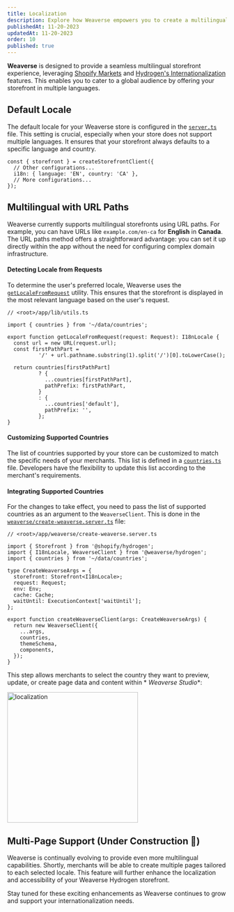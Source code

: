 ```yaml
---
title: Localization
description: Explore how Weaverse empowers you to create a multilingual storefront with ease.
publishedAt: 11-20-2023
updatedAt: 11-20-2023
order: 10
published: true
---
```


**Weaverse** is designed to provide a seamless multilingual storefront experience,
leveraging [Shopify Markets](https://help.shopify.com/en/manual/markets)
and [Hydrogen's Internationalization](https://shopify.dev/docs/custom-storefronts/hydrogen/markets) features. This
enables you to cater to a global audience by offering your storefront in multiple languages.

Default Locale
--------------

The default locale for your Weaverse store is configured in
the [`server.ts`](https://github.com/Weaverse/pilot/blob/main/server.ts) file. This setting is crucial, especially when
your store does not support multiple languages. It ensures that your storefront always defaults to a specific language
and country.

```tsx
const { storefront } = createStorefrontClient({
  // Other configurations...
  i18n: { language: 'EN', country: 'CA' },
  // More configurations...
});
```

Multilingual with URL Paths
---------------------------

Weaverse currently supports multilingual storefronts using URL paths. For example, you can have URLs
like `example.com/en-ca` for **English** in **Canada**. The URL paths method offers a straightforward advantage: you can
set it up directly within the app without the need for configuring complex domain infrastructure.

#### Detecting Locale from Requests

To determine the user's preferred locale, Weaverse uses
the [`getLocaleFromRequest`](https://github.com/Weaverse/pilot/blob/main/app/lib/utils.ts#L282) utility. This ensures
that the storefront is displayed in the most relevant language based on the user's request.

```tsx
// <root>/app/lib/utils.ts

import { countries } from '~/data/countries';

export function getLocaleFromRequest(request: Request): I18nLocale {
  const url = new URL(request.url);
  const firstPathPart =
          '/' + url.pathname.substring(1).split('/')[0].toLowerCase();

  return countries[firstPathPart]
          ? {
            ...countries[firstPathPart],
            pathPrefix: firstPathPart,
          }
          : {
            ...countries['default'],
            pathPrefix: '',
          };
}
```

#### Customizing Supported Countries

The list of countries supported by your store can be customized to match the specific needs of your merchants. This list
is defined in a [`countries.ts`](https://github.com/Weaverse/pilot/blob/main/app/data/countries.ts) file. Developers
have the flexibility to update this list according to the merchant's requirements.

#### Integrating Supported Countries

For the changes to take effect, you need to pass the list of supported countries as an argument to the `WeaverseClient`.
This is done in
the [`weaverse/create-weaverse.server.ts`](https://github.com/Weaverse/pilot/blob/main/app/weaverse/create-weaverse.server.ts#L15)
file:

```tsx
// <root>/app/weaverse/create-weaverse.server.ts

import { Storefront } from '@shopify/hydrogen';
import { I18nLocale, WeaverseClient } from '@weaverse/hydrogen';
import { countries } from '~/data/countries';

type CreateWeaverseArgs = {
  storefront: Storefront<I18nLocale>;
  request: Request;
  env: Env;
  cache: Cache;
  waitUntil: ExecutionContext['waitUntil'];
};

export function createWeaverseClient(args: CreateWeaverseArgs) {
  return new WeaverseClient({
    ...args,
    countries,
    themeSchema,
    components,
  });
}
```

This step allows merchants to select the country they want to preview, update, or create page data and content within *
*Weaverse Studio**:

<img alt="localization" src="https://downloads.intercomcdn.com/i/o/864542510/3c5654419d7600127cdb7957/image.png" width="300"/>

Multi-Page Support (Under Construction 🚧)
------------------------------------------

Weaverse is continually evolving to provide even more multilingual capabilities. Shortly, merchants will be able to
create multiple pages tailored to each selected locale. This feature will further enhance the localization and
accessibility of your Weaverse Hydrogen storefront.

Stay tuned for these exciting enhancements as Weaverse continues to grow and support your internationalization needs.